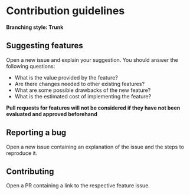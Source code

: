# Contribution guidelines
**Branching style: Trunk**


## Suggesting features
Open a new issue and explain your suggestion. You should answer the following questions:
- What is the value provided by the feature?
- Are there changes needed to other existing features?
- What are some possible drawbacks of the new feature?
- What is the estimated cost of implementing the feature?

**Pull requests for features will not be considered if they have not been evaluated and approved beforehand**

## Reporting a bug
Open a new issue containing an explanation of the issue and the steps to reproduce it.

## Contributing
Open a PR containing a link to the respective feature issue.
